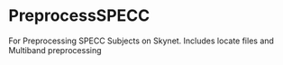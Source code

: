# PreprocessSPECC
For Preprocessing SPECC Subjects on Skynet. Includes locate files and Multiband preprocessing
